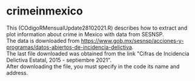 # crimeinmexico
This (COdigoRMensualUpdate28102021.R) describes how to extract and plot information about crime in Mexico with data from SESNSP. <br>
The data is downloaded from https://www.gob.mx/sesnsp/acciones-y-programas/datos-abiertos-de-incidencia-delictiva. <br>
The last file downloaded was obtained from the link
"Cifras de Incidencia Delictiva Estatal, 2015 - septiembre 2021". <br>
After downloading the file, you must specify in the code its name and address.

